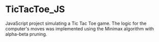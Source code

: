# TicTacToe_JS
JavaScript project simulating a Tic Tac Toe game. The logic for the computer's moves was implemented using the Minimax algorithm with alpha-beta pruning.
